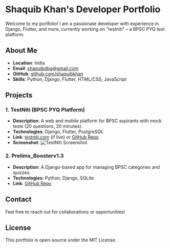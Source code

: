 # Shaquib Khan's Developer Portfolio

Welcome to my portfolio! I am a passionate developer with experience in Django, Flutter, and more, currently working on "testniti" – a BPSC PYQ test platform.

## About Me
- **Location**: India
- **Email**: shaquibdbg@gmail.com
- **GitHub**: [github.com/shaquibkhan](https://github.com/shaquibkhan)
- **Skills**: Python, Django, Flutter, HTML/CSS, JavaScript

## Projects

### 1. TestNiti (BPSC PYQ Platform)
- **Description**: A web and mobile platform for BPSC aspirants with mock tests (20 questions, 20 minutes).
- **Technologies**: Django, Flutter, PostgreSQL
- **Link**: [testniti.com](https://testniti.com) (if live) or [GitHub Repo](https://github.com/shaquibkhan/testniti)
- **Screenshot**: ![TestNiti Screenshot](assets/testniti-screenshot.png)

### 2. Prelims_Boosterv1.3
- **Description**: A Django-based app for managing BPSC categories and quizzes.
- **Technologies**: Python, Django, SQLite
- **Link**: [GitHub Repo](https://github.com/shaquibkhan/Prelims_Boosterv1.3)

## Contact
Feel free to reach out for collaborations or opportunities!

## License
This portfolio is open-source under the MIT License.
